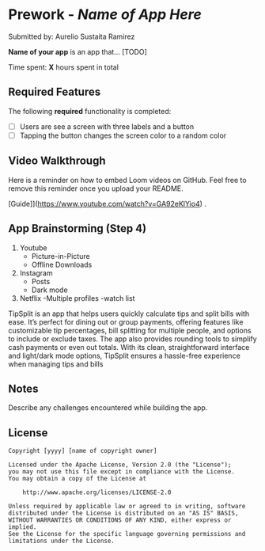 # Prework - *Name of App Here*

Submitted by: Aurelio Sustaita Ramirez

**Name of your app** is an app that... [TODO] 

Time spent: **X** hours spent in total

## Required Features

The following **required** functionality is completed:

- [ ] Users are see a screen with three labels and a button
- [ ] Tapping the button changes the screen color to a random color
 
## Video Walkthrough

Here is a reminder on how to embed Loom videos on GitHub. Feel free to remove this reminder once you upload your README. 

[Guide]](https://www.youtube.com/watch?v=GA92eKlYio4) .

## App Brainstorming (Step 4)
1) Youtube
   - Picture-in-Picture
   - Offline Downloads
2) Instagram
   - Posts
   - Dark mode
3) Netflix
   -Multiple profiles
   -watch list

TipSplit is an app that helps users quickly calculate tips and split bills with ease. 
It’s perfect for dining out or group payments, offering features like customizable tip percentages, 
bill splitting for multiple people, and options to include or exclude taxes. 
The app also provides rounding tools to simplify cash payments or even out totals. 
With its clean, straightforward interface and light/dark mode options, 
TipSplit ensures a hassle-free experience when managing tips and bills

## Notes

Describe any challenges encountered while building the app.

## License

    Copyright [yyyy] [name of copyright owner]

    Licensed under the Apache License, Version 2.0 (the "License");
    you may not use this file except in compliance with the License.
    You may obtain a copy of the License at

        http://www.apache.org/licenses/LICENSE-2.0

    Unless required by applicable law or agreed to in writing, software
    distributed under the License is distributed on an "AS IS" BASIS,
    WITHOUT WARRANTIES OR CONDITIONS OF ANY KIND, either express or implied.
    See the License for the specific language governing permissions and
    limitations under the License.
